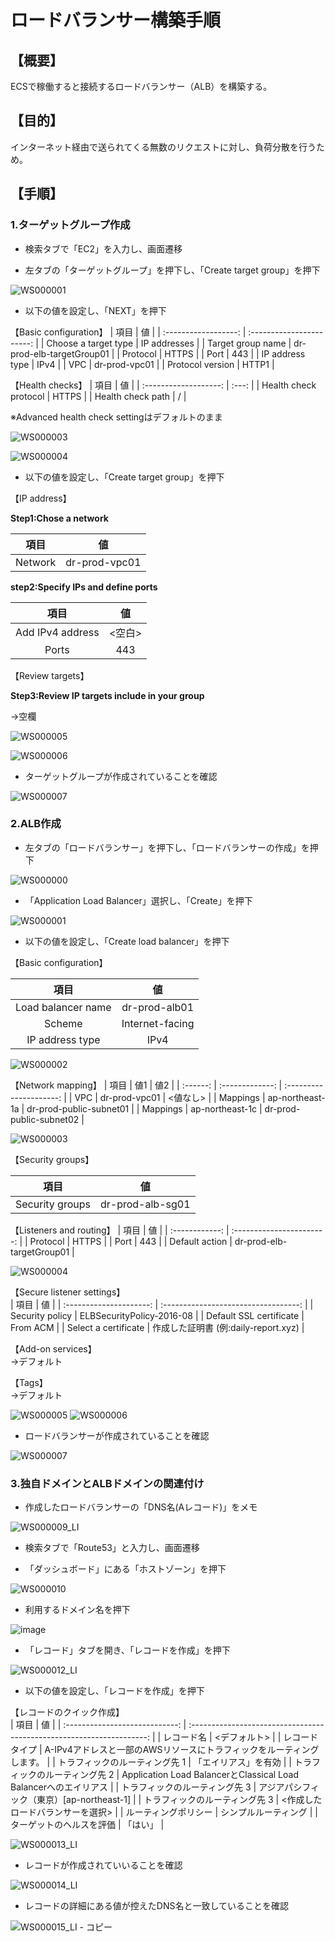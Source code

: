 # ロードバランサー構築手順  

## 【概要】  

ECSで稼働すると接続するロードバランサー（ALB）を構築する。

## 【目的】  

インターネット経由で送られてくる無数のリクエストに対し、負荷分散を行うため。

## 【手順】  

### 1.ターゲットグループ作成  

- 検索タブで「EC2」を入力し、画面遷移

- 左タブの「ターゲットグループ」を押下し、「Create target group」を押下  

![WS000001](https://user-images.githubusercontent.com/89679815/146847866-04a9f291-ea5b-4eb0-86be-4fb7f8747c27.JPG)

- 以下の値を設定し、「NEXT」を押下  

【Basic configuration】
|         項目         |            値             |
| :------------------: | :-----------------------: |
| Choose a target type |       IP addresses        |
|  Target group name   | dr-prod-elb-targetGroup01 |
|       Protocol       |           HTTPS           |
|         Port         |            443            |
|   IP address type    |           IPv4            |
|         VPC          |       dr-prod-vpc01       |
|   Protocol version   |           HTTP1           |

【Health checks】
|         項目          |  値   |
| :-------------------: | :---: |
| Health check protocol | HTTPS |
|   Health check path   |   /   |

※Advanced health check settingはデフォルトのまま

![WS000003](https://user-images.githubusercontent.com/89679815/146847870-3b1d68d7-a5c8-4ba5-a252-45b3eaf6b88d.JPG)

![WS000004](https://user-images.githubusercontent.com/89679815/146847874-47549693-879d-401c-a0a8-009c2db9a6e7.JPG)

- 以下の値を設定し、「Create target group」を押下  

【IP address】  

**Step1:Chose a network**

|  項目   |      値       |
| :-----: | :-----------: |
| Network | dr-prod-vpc01 |

**step2:Specify IPs and define ports** 

|       項目       |   値   |
| :--------------: | :----: |
| Add IPv4 address | <空白> |
|      Ports       |  443   |

【Review targets】

**Step3:Review IP targets include in your group**  

→空欄

![WS000005](https://user-images.githubusercontent.com/89679815/146847875-f42d97d4-537e-49ce-baf3-8b30cda77d78.JPG)

![WS000006](https://user-images.githubusercontent.com/89679815/146860659-6e0b4c5a-d458-47bb-9aec-eed8b8bebec4.JPG)

- ターゲットグループが作成されていることを確認 

![WS000007](https://user-images.githubusercontent.com/89679815/146847880-0819f6e3-15a0-4987-b413-b769a2786943.JPG)

### 2.ALB作成  

- 左タブの「ロードバランサー」を押下し、「ロードバランサーの作成」を押下

![WS000000](https://user-images.githubusercontent.com/89679815/146847910-739587bc-6b25-48fe-9085-3bf55a6a7081.JPG)

- 「Application Load Balancer」選択し、「Create」を押下

![WS000001](https://user-images.githubusercontent.com/89679815/146847915-b7bc08a2-bcc6-412d-bf11-63ddb28f2363.JPG)

- 以下の値を設定し、「Create load balancer」を押下

【Basic configuration】

|        項目        |       値        |
| :----------------: | :-------------: |
| Load balancer name |  dr-prod-alb01  |
|       Scheme       | Internet-facing |
|  IP address type   |      IPv4       |

![WS000002](https://user-images.githubusercontent.com/89679815/146861404-77dfa048-72c5-4b50-bd89-04fd753c06a0.JPG)

【Network mapping】
|   項目   |       値1       |           値2           |
| :------: | :-------------: | :---------------------: |
|   VPC    |  dr-prod-vpc01  |        <値なし>         |
| Mappings | ap-northeast-1a | dr-prod-public-subnet01 |
| Mappings | ap-northeast-1c | dr-prod-public-subnet02 |

![WS000003](https://user-images.githubusercontent.com/89679815/146861408-a1f8cf85-1117-4a05-b59f-aa5c6bfee196.JPG)

【Security groups】

|      項目       |        値        |
| :-------------: | :--------------: |
| Security groups | dr-prod-alb-sg01 |

【Listeners and routing】 
|      項目      |            値             |
| :------------: | :-----------------------: |
|    Protocol    |           HTTPS           |
|      Port      |            443            |
| Default action | dr-prod-elb-targetGroup01 |

![WS000004](https://user-images.githubusercontent.com/89679815/146861775-9096110e-b145-4f96-8a12-71bd1423b595.JPG)

【Secure listener settings】  
|          項目           |                  値                  |
| :---------------------: | :----------------------------------: |
|     Security policy     |      ELBSecurityPolicy-2016-08       |
| Default SSL certificate |               From ACM               |
|  Select a certificate   | 作成した証明書 (例:daily-report.xyz) |

【Add-on services】  
→デフォルト    

【Tags】   
→デフォルト 

![WS000005](https://user-images.githubusercontent.com/89679815/146861421-43323ae6-f9f3-4a34-b011-8bb51d1e37f1.JPG)
![WS000006](https://user-images.githubusercontent.com/89679815/146861425-92b60c86-ba3f-4293-b985-3c7a0ccb2cee.JPG)

- ロードバランサーが作成されていることを確認

![WS000007](https://user-images.githubusercontent.com/89679815/146847941-8c0bea43-2a3d-4232-b816-93f232e84b1f.JPG)

### 3.独自ドメインとALBドメインの関連付け  

- 作成したロードバランサーの「DNS名(Aレコード)」をメモ

![WS000009_LI](https://user-images.githubusercontent.com/89679815/146848021-24f6d8d4-68db-49d1-962b-11fde63a063b.jpg)

- 検索タブで「Route53」と入力し、画面遷移

- 「ダッシュボード」にある「ホストゾーン」を押下

![WS000010](https://user-images.githubusercontent.com/89679815/146848033-fa078908-0e74-445a-be9c-5636b8cee0c3.JPG)   

- 利用するドメイン名を押下

![image](https://user-images.githubusercontent.com/89679815/146858353-ed6f5997-26f7-401d-819b-0c6db94c6aa9.png)

- 「レコード」タブを開き、「レコードを作成」を押下

![WS000012_LI](https://user-images.githubusercontent.com/89679815/146848035-983500e7-c436-4ed3-b782-329ac5e32881.jpg)

- 以下の値を設定し、「レコードを作成」を押下  

【レコードのクイック作成】  
|              項目              |                                  値                                   |
| :----------------------------: | :-------------------------------------------------------------------: |
|           レコード名           |                             <デフォルト>                              |
|         レコードタイプ         | A-IPv4アドレスと一部のAWSリソースにトラフィックをルーティングします。 |
| トラフィックのルーティング先 1 |                         「エイリアス」を有効                          |
| トラフィックのルーティング先 2 |   Application Load BalancerとClassical Load Balancerへのエイリアス    |
| トラフィックのルーティング先 3 |              アジアパシフィック（東京）[ap-northeast-1]               |
| トラフィックのルーティング先 3 |                   <作成したロードバランサーを選択>                    |
|      ルーティングポリシー      |                         シンプルルーティング                          |
|    ターゲットのヘルスを評価    |                               「はい」                                |

![WS000013_LI](https://user-images.githubusercontent.com/89679815/146848044-f667e33f-9d5e-452c-a42a-ec88ea3d3616.jpg)

- レコードが作成されていいることを確認  

![WS000014_LI](https://user-images.githubusercontent.com/89679815/146859820-48675a8e-0a35-4243-bd77-16c396777706.jpg)   

- レコードの詳細にある値が控えたDNS名と一致していることを確認

![WS000015_LI - コピー](https://user-images.githubusercontent.com/89679815/146859822-18112e53-e55e-435a-897e-b421d2f20f98.jpg)

